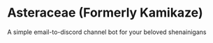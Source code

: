# Asteraceae (Formerly Kamikaze)
A simple email-to-discord channel bot for your beloved shenainigans
